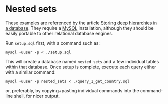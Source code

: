 # Nested sets

These examples are referenced by the article [Storing deep hierarchies in a database](). They require a [MySQL](https://dev.mysql.com/) installation, although they should be easily portable to other relational database engines.

Run `setup.sql` first, with a command such as:

```
mysql -uuser -p < ./setup.sql
```

This will create a database named `nested_sets` and a few individual tables within that database. Once setup is complete, execute each query either with a similar command:

```
mysql -uuser -p nested_sets < ./query_1_get_country.sql
```

or, preferably, by copying+pasting individual commands into the command-line shell, for nicer output.

